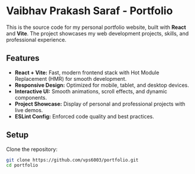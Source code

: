 # Vaibhav Prakash Saraf - Portfolio

This is the source code for my personal portfolio website, built with **React** and **Vite**. The project showcases my web development projects, skills, and professional experience.

## Features

- **React + Vite:** Fast, modern frontend stack with Hot Module Replacement (HMR) for smooth development.
- **Responsive Design:** Optimized for mobile, tablet, and desktop devices.
- **Interactive UI:** Smooth animations, scroll effects, and dynamic components.
- **Project Showcase:** Display of personal and professional projects with live demos.
- **ESLint Config:** Enforced code quality and best practices.

## Setup

Clone the repository:

```bash
git clone https://github.com/vps6003/portfolio.git
cd portfolio
